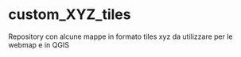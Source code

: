 # custom_XYZ_tiles
Repository con alcune mappe in formato tiles xyz da utilizzare per le webmap e in QGIS
